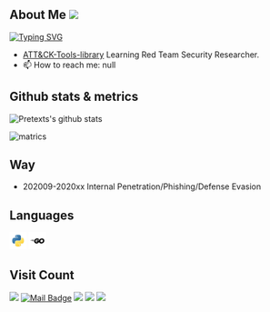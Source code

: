 ## About Me <img src="https://media.giphy.com/media/IfsByYYHyNlnINT46g/giphy.gif" width="70">

[![Typing SVG](https://readme-typing-svg.herokuapp.com?font=Fira+Code&pause=1000&width=435&lines=Don%27t+surrender+to+this+dark+woeld%2e;Hello+I'm+Pretexts%2e)](https://git.io/typing-svg)

- [ATT&CK-Tools-library](https://github.com/TimelineSec/ATTCK-Tools-library) Learning Red Team Security Researcher.
- 📫 How to reach me: null

## Github stats & metrics

![Pretexts's github stats](https://github-readme-stats.vercel.app/api?username=Pretexts&count_private=true&show_icons=true&theme=vue)

![matrics](https://metrics.lecoq.io/Pretexts?template=classic&base.header=0&base.activity=0&base.community=0&base.repositories=0&base.metadata=0&isocalendar=1&isocalendar.duration=full-year&config.timezone=Asia%2FBeijing)

## Way

- 202009-2020xx Internal Penetration/Phishing/Defense Evasion

## Languages
<code><img height="30" src="https://raw.githubusercontent.com/github/explore/80688e429a7d4ef2fca1e82350fe8e3517d3494d/topics/python/python.png"></code> <code><img height="30" src="https://raw.githubusercontent.com/github/explore/80688e429a7d4ef2fca1e82350fe8e3517d3494d/topics/go/go.png"></code>

## Visit Count
[![](https://visitor-badge.laobi.icu/badge?page_id=Pretexts.Pretexts)](https://visitor-badge.laobi.icu/badge?page_id=Pretexts.Pretexts)
[![Mail Badge](https://img.shields.io/badge/-Pretexts@xxxx.com-c14438?style=flat&logo=Gmail&logoColor=white&link=mailto:Pretexts@xxxx.com)](mailto:Pretexts@xxxx.com)
[![](https://img.shields.io/github/stars/Pretexts?color=fefb7b&logo=Undertale)](https://github-readme-stats.vercel.app/api?username=Pretexts&hide_title=false&hide_border=true&show_icons=true&include_all_commits=true&line_height=20&bg_color=0,EC6C6C,FFD479,FFFC79,73FA79&theme=graywhite&locale=cn)
[![](https://img.shields.io/github/followers/Pretexts?color=27da6b&logo=Handshake)](https://github.com/Pretexts?tab=followers)
[![](https://img.shields.io/badge/Pretexts-Pretexts-c780fa?logo=Awesome-Lists)](https://github.com/Pretexts/Pretexts#readme)

